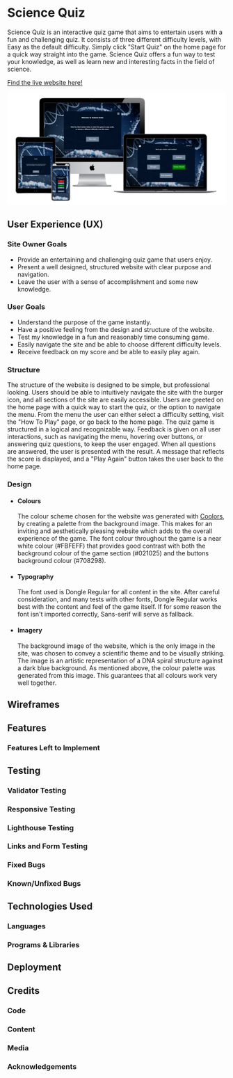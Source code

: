 # Science Quiz

Science Quiz is an interactive quiz game that aims to entertain users with a fun and challenging quiz. It consists of three different difficulty levels, with Easy as the default difficulty. Simply click "Start Quiz" on the home page for a quick way straight into the game. Science Quiz offers a fun way to test your knowledge, as well as learn new and interesting facts in the field of science.

[Find the live website here!](https://lucasbehrendt.github.io/science-quiz/)

![Responsive Image](docs/images/responsive.png)

## User Experience (UX) 
### Site Owner Goals

- Provide an entertaining and challenging quiz game that users enjoy.
- Present a well designed, structured website with clear purpose and navigation.
- Leave the user with a sense of accomplishment and some new knowledge.

### User Goals

- Understand the purpose of the game instantly.
- Have a positive feeling from the design and structure of the website.
- Test my knowledge in a fun and reasonably time consuming game.
- Easily navigate the site and be able to choose different difficulty levels.
- Receive feedback on my score and be able to easily play again.

### Structure

The structure of the website is designed to be simple, but professional looking. Users should be able to intuitively navigate the site with the burger icon, and all sections of the site are easily accessible. Users are greeted on the home page with a quick way to start the quiz, or the option to navigate the menu. From the menu the user can either select a difficulty setting, visit the "How To Play" page, or go back to the home page. The quiz game is structured in a logical and recognizable way. Feedback is given on all user interactions, such as navigating the menu, hovering over buttons, or answering quiz questions, to keep the user engaged. When all questions are answered, the user is presented with the result. A message that reflects the score is displayed, and a "Play Again" button takes the user back to the home page.

### Design
- #### Colours

  The colour scheme chosen for the website was generated with [Coolors](https://coolors.co/), by creating a palette from the background image. This makes for an inviting and aesthetically pleasing website which adds to the overall experience of the game. The font colour throughout the game is a near white colour (#FBFEFF) that provides good contrast with both the background colour of the game section (#021025) and the buttons background colour (#708298). 

- #### Typography

  The font used is Dongle Regular for all content in the site. After careful consideration, and many tests with other fonts, Dongle Regular works best with the content and feel of the game itself. If for some reason the font isn't imported correctly, Sans-serif will serve as fallback.

- #### Imagery

  The background image of the website, which is the only image in the site, was chosen to convey a scientific theme and to be visually striking. The image is an artistic representation of a DNA spiral structure against a dark blue background. As mentioned above, the colour palette was generated from this image. This guarantees that all colours work very well together.

## Wireframes

## Features
### Features Left to Implement

## Testing
### Validator Testing
### Responsive Testing
### Lighthouse Testing
### Links and Form Testing
### Fixed Bugs
### Known/Unfixed Bugs

## Technologies Used
### Languages
### Programs & Libraries

## Deployment

## Credits
### Code
### Content
### Media
### Acknowledgements
